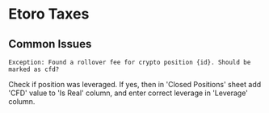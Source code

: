# Etoro Taxes

## Common Issues
```
Exception: Found a rollover fee for crypto position {id}. Should be marked as cfd?
```
Check if position was leveraged. 
If yes, then in 'Closed Positions' sheet add 'CFD' value to 'Is Real' column, and enter correct leverage in 'Leverage' column.
